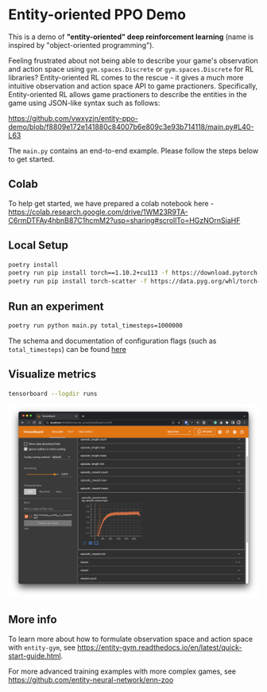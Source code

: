 # Entity-oriented PPO Demo

This is a demo of **"entity-oriented" deep reinforcement learning** (name is inspired by "object-oriented programming"). 

Feeling frustrated about not being able to describe your game's observation and action space  using `gym.spaces.Discrete` or `gym.spaces.Discrete` for RL libraries?  Entity-oriented RL comes to the rescue - it gives a much more intuitive observation and action space API to game practioners. Specifically, Entity-oriented RL allows game practioners to describe the entities in the game using JSON-like syntax such as follows:

https://github.com/vwxyzjn/entity-ppo-demo/blob/f8809e172e141880c84007b6e809c3e93b714118/main.py#L40-L63

The `main.py` contains an end-to-end example. Please follow the steps below to get started.

## Colab

To help get started, we have prepared a colab notebook here - https://colab.research.google.com/drive/1WM23R9TA-C6rmDTFAy4hbnB87C1hcmM2?usp=sharing#scrollTo=HGzNOrnSiaHF

## Local Setup

```bash
poetry install
poetry run pip install torch==1.10.2+cu113 -f https://download.pytorch.org/whl/cu113/torch_stable.html
poetry run pip install torch-scatter -f https://data.pyg.org/whl/torch-1.10.0+cu113.html
```

## Run an experiment

```bash
poetry run python main.py total_timesteps=1000000
```

The schema and documentation of configuration flags (such as `total_timesteps`) can be found [here](https://github.com/entity-neural-network/enn-trainer/blob/main/config-schema.ron)

## Visualize metrics

```bash
tensorboard --logdir runs
```

![Demo](demo.png)

## More info

To learn more about how to formulate observation space and action space with `entity-gym`, see https://entity-gym.readthedocs.io/en/latest/quick-start-guide.html.

For more advanced training examples with more complex games, see https://github.com/entity-neural-network/enn-zoo
